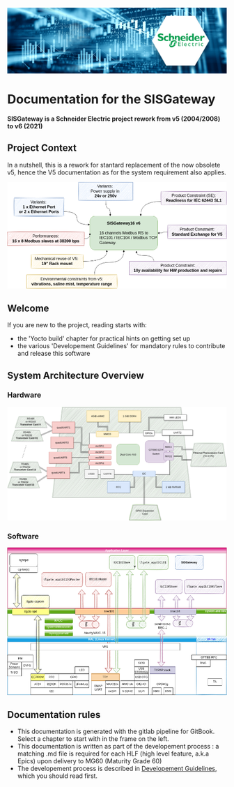 ![bandeau SE](images/Schneider_Electric_2000x600px_connectivity.jpg)
# Documentation for the SISGateway

**SISGateway is a Schneider Electric project rework from v5 (2004/2008) to v6 (2021)**

## Project Context

In a nutshell, this is a rework for stantard replacement of the now obsolete v5, hence the V5 documentation as for the system requirement also applies.

![Product context in a nutshell](images/product-nutshell.png)

## Welcome

If you are new to the project, reading starts with:

* the 'Yocto build' chapter for practical hints on getting set up
* the various 'Developement Guidelines' for mandatory rules to contribute and release this software

## System Architecture Overview

### Hardware

![Hardware Overview](images/hardware-overview.png)

### Software

![Sotfware Overview](images/software-arch-overview.png)

## Documentation rules

* This documentation is generated with the gitlab pipeline for GitBook. Select a chapter to start with in the frame on the left.
* This documentation is written as part of the developement process : a matching .md file is required for each HLF (high level feature, a.k.a Epics) upon delivery to MG60 (Maturity Grade 60)
* The developement process is described in [Developement Guidelines](01_development_methods/development.md), which you should read first.
